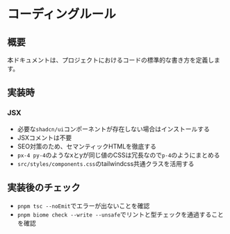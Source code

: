 # コーディングルール

## 概要
本ドキュメントは、プロジェクトにおけるコードの標準的な書き方を定義します。

## 実装時
### JSX
- 必要な`shadcn/ui`コンポーネントが存在しない場合はインストールする
- JSXコメントは不要
- SEO対策のため、セマンティックHTMLを徹底する
- `px-4 py-4`のようなxとyが同じ値のCSSは冗長なので`p-4`のようにまとめる
- `src/styles/components.css`のtailwindcss共通クラスを活用する

## 実装後のチェック
- `pnpm tsc --noEmit`でエラーが出ないことを確認
- `pnpm biome check --write --unsafe`でリントと型チェックを通過することを確認